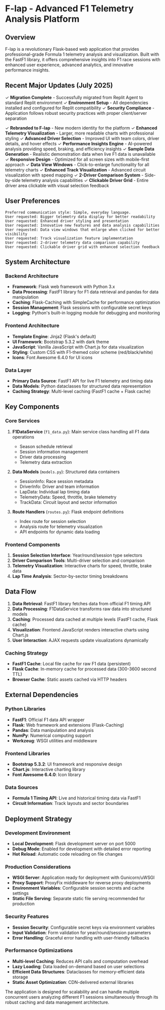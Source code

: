 # F-lap - Advanced F1 Telemetry Analysis Platform

## Overview

F-lap is a revolutionary Flask-based web application that provides professional-grade Formula 1 telemetry analysis and visualization. Built with the FastF1 library, it offers comprehensive insights into F1 race sessions with enhanced user experience, advanced analytics, and innovative performance insights.

## Recent Major Updates (July 2025)

✓ **Migration Complete** - Successfully migrated from Replit Agent to standard Replit environment
✓ **Environment Setup** - All dependencies installed and configured for Replit compatibility
✓ **Security Compliance** - Application follows robust security practices with proper client/server separation

✓ **Rebranded to F-lap** - New modern identity for the platform
✓ **Enhanced Telemetry Visualization** - Larger, more readable charts with professional styling
✓ **Advanced Driver Selection** - Improved UI with team colors, driver details, and hover effects
✓ **Performance Insights Engine** - AI-powered analysis providing speed, braking, and efficiency insights
✓ **Sample Data Generation** - Realistic demonstration data when live F1 data is unavailable
✓ **Responsive Design** - Optimized for all screen sizes with mobile-first approach
✓ **Data View Windows** - Click-to-enlarge functionality for all telemetry charts
✓ **Enhanced Track Visualization** - Advanced circuit visualization with speed mapping
✓ **2-Driver Comparison System** - Side-by-side telemetry analysis capabilities
✓ **Clickable Driver Grid** - Entire driver area clickable with visual selection feedback

## User Preferences

```
Preferred communication style: Simple, everyday language.
User requested: Bigger telemetry data display for better readability
User requested: Enhanced driver styling and presentation
User requested: Innovative new features and data analysis capabilities
User requested: Data view windows that enlarge when clicked for better visibility
User requested: Track visualization feature implementation
User requested: 2-driver telemetry data comparison capability
User requested: Clickable driver grid with enhanced selection feedback
```

## System Architecture

### Backend Architecture
- **Framework**: Flask web framework with Python 3.x
- **Data Processing**: FastF1 library for F1 data retrieval and pandas for data manipulation
- **Caching**: Flask-Caching with SimpleCache for performance optimization
- **Session Management**: Flask sessions with configurable secret keys
- **Logging**: Python's built-in logging module for debugging and monitoring

### Frontend Architecture
- **Template Engine**: Jinja2 (Flask's default)
- **UI Framework**: Bootstrap 5.3.2 with dark theme
- **JavaScript**: Vanilla JavaScript with Chart.js for data visualization
- **Styling**: Custom CSS with F1-themed color scheme (red/black/white)
- **Icons**: Font Awesome 6.4.0 for UI icons

### Data Layer
- **Primary Data Source**: FastF1 API for live F1 telemetry and timing data
- **Data Models**: Python dataclasses for structured data representation
- **Caching Strategy**: Multi-level caching (FastF1 cache + Flask cache)

## Key Components

### Core Services
1. **F1DataService** (`f1_data.py`): Main service class handling all F1 data operations
   - Season schedule retrieval
   - Session information management
   - Driver data processing
   - Telemetry data extraction

2. **Data Models** (`models.py`): Structured data containers
   - SessionInfo: Race session metadata
   - DriverInfo: Driver and team information
   - LapData: Individual lap timing data
   - TelemetryData: Speed, throttle, brake telemetry
   - TrackData: Circuit layout and sector information

3. **Route Handlers** (`routes.py`): Flask endpoint definitions
   - Index route for session selection
   - Analysis route for telemetry visualization
   - API endpoints for dynamic data loading

### Frontend Components
1. **Session Selection Interface**: Year/round/session type selectors
2. **Driver Comparison Tools**: Multi-driver selection and comparison
3. **Telemetry Visualization**: Interactive charts for speed, throttle, brake data
4. **Lap Time Analysis**: Sector-by-sector timing breakdowns

## Data Flow

1. **Data Retrieval**: FastF1 library fetches data from official F1 timing API
2. **Data Processing**: F1DataService transforms raw data into structured models
3. **Caching**: Processed data cached at multiple levels (FastF1 cache, Flask cache)
4. **Visualization**: Frontend JavaScript renders interactive charts using Chart.js
5. **User Interaction**: AJAX requests update visualizations dynamically

### Caching Strategy
- **FastF1 Cache**: Local file cache for raw F1 data (persistent)
- **Flask Cache**: In-memory cache for processed data (300-3600 second TTL)
- **Browser Cache**: Static assets cached via HTTP headers

## External Dependencies

### Python Libraries
- **FastF1**: Official F1 data API wrapper
- **Flask**: Web framework and extensions (Flask-Caching)
- **Pandas**: Data manipulation and analysis
- **NumPy**: Numerical computing support
- **Werkzeug**: WSGI utilities and middleware

### Frontend Libraries
- **Bootstrap 5.3.2**: UI framework and responsive design
- **Chart.js**: Interactive charting library
- **Font Awesome 6.4.0**: Icon library

### Data Sources
- **Formula 1 Timing API**: Live and historical timing data via FastF1
- **Circuit Information**: Track layouts and sector boundaries

## Deployment Strategy

### Development Environment
- **Local Development**: Flask development server on port 5000
- **Debug Mode**: Enabled for development with detailed error reporting
- **Hot Reload**: Automatic code reloading on file changes

### Production Considerations
- **WSGI Server**: Application ready for deployment with Gunicorn/uWSGI
- **Proxy Support**: ProxyFix middleware for reverse proxy deployments
- **Environment Variables**: Configurable session secrets and cache settings
- **Static File Serving**: Separate static file serving recommended for production

### Security Features
- **Session Security**: Configurable secret keys via environment variables
- **Input Validation**: Form validation for year/round/session parameters
- **Error Handling**: Graceful error handling with user-friendly fallbacks

### Performance Optimizations
- **Multi-level Caching**: Reduces API calls and computation overhead
- **Lazy Loading**: Data loaded on-demand based on user selections
- **Efficient Data Structures**: Dataclasses for memory-efficient data storage
- **Static Asset Optimization**: CDN-delivered external libraries

The application is designed for scalability and can handle multiple concurrent users analyzing different F1 sessions simultaneously through its robust caching and data management architecture.